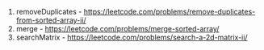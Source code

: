 1. removeDuplicates - https://leetcode.com/problems/remove-duplicates-from-sorted-array-ii/
2. merge - https://leetcode.com/problems/merge-sorted-array/
3. searchMatrix - https://leetcode.com/problems/search-a-2d-matrix-ii/
